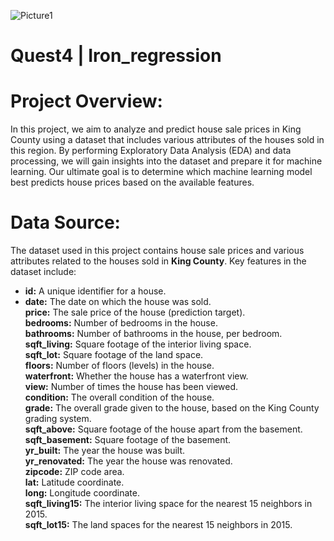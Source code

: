
![Picture1](https://github.com/Negar86/Quest4-Iron_regression/assets/160590005/01b08b50-c719-42c5-9861-57977bb8c75f)

# Quest4 | Iron_regression

# Project Overview:
In this project, we aim to analyze and predict house sale prices in King County using a dataset that includes various attributes of the houses sold in this region. By performing Exploratory Data Analysis (EDA) and data processing, we will gain insights into the dataset and prepare it for machine learning. Our ultimate goal is to determine which machine learning model best predicts house prices based on the available features.

# Data Source:
The dataset used in this project contains house sale prices and various attributes related to the houses sold in **King County**. Key features in the dataset include:  
- **id:** A unique identifier for a house.  
- **date:** The date on which the house was sold.  
**price:** The sale price of the house (prediction target).  
**bedrooms:** Number of bedrooms in the house.  
**bathrooms:** Number of bathrooms in the house, per bedroom.  
**sqft_living:** Square footage of the interior living space.  
**sqft_lot:** Square footage of the land space.  
**floors:** Number of floors (levels) in the house.  
**waterfront:** Whether the house has a waterfront view.  
**view:** Number of times the house has been viewed.  
**condition:** The overall condition of the house.  
**grade:** The overall grade given to the house, based on the King County grading system.  
**sqft_above:** Square footage of the house apart from the basement.  
**sqft_basement:** Square footage of the basement.  
**yr_built:** The year the house was built.  
**yr_renovated:** The year the house was renovated.  
**zipcode:** ZIP code area.  
**lat:** Latitude coordinate.  
**long:** Longitude coordinate.  
**sqft_living15:** The interior living space for the nearest 15 neighbors in 2015.  
**sqft_lot15:** The land spaces for the nearest 15 neighbors in 2015.  
